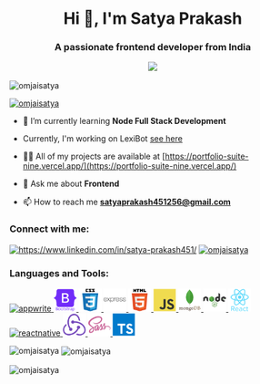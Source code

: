 

<h1 align="center">Hi 👋, I'm Satya Prakash</h1>
<h3 align="center">A passionate frontend developer from India</h3>
<!--
<p align="center">
  <img src="https://capsule-render.vercel.app/api?type=waving&color=gradient&height=300&section=header&text=Satya%20Prakash&animation=twinkling&fontSize=50" />
</p>
-->

<p align="center">
  <img src="https://i.giphy.com/media/v1.Y2lkPTc5MGI3NjExOWgydjVha2owdzE1aW02cXF4MnR5eXh1N3lnb3cwMGN6Z29hNmk2eCZlcD12MV9pbnRlcm5hbF9naWZfYnlfaWQmY3Q9Zw/qgQUggAC3Pfv687qPC/giphy.gif" />
</p>

<p align="left"> <img src="https://komarev.com/ghpvc/?username=omjaisatya&label=Profile%20views&color=0e75b6&style=flat" alt="omjaisatya" /> </p>

<p align="left"> <a href="https://github.com/ryo-ma/github-profile-trophy"><img src="https://github-profile-trophy.vercel.app/?username=omjaisatya" alt="omjaisatya" /></a> </p>

- 🌱 I’m currently learning **Node Full Stack Development**
- Currently, I'm working on LexiBot <a href="https://github.com/omjaisatya/LexiBot.git">see here</a>

- 👨‍💻 All of my projects are available at [https://portfolio-suite-nine.vercel.app/](https://portfolio-suite-nine.vercel.app/)

- 💬 Ask me about **Frontend**

- 📫 How to reach me **satyaprakash451256@gmail.com**

<h3 align="left">Connect with me:</h3>
<p align="left">
<a href="https://linkedin.com/in/https://www.linkedin.com/in/satya-prakash451/" target="blank"><img align="center" src="https://raw.githubusercontent.com/rahuldkjain/github-profile-readme-generator/master/src/images/icons/Social/linked-in-alt.svg" alt="https://www.linkedin.com/in/satya-prakash451/" height="30" width="40" /></a>
<a href="https://instagram.com/omjaisatya" target="blank"><img align="center" src="https://raw.githubusercontent.com/rahuldkjain/github-profile-readme-generator/master/src/images/icons/Social/instagram.svg" alt="omjaisatya" height="30" width="40" /></a>
</p>

<h3 align="left">Languages and Tools:</h3>
<p align="left"> <a href="https://appwrite.io" target="_blank" rel="noreferrer"> <img src="https://www.vectorlogo.zone/logos/appwriteio/appwriteio-icon.svg" alt="appwrite" width="40" height="40"/> </a> <a href="https://getbootstrap.com" target="_blank" rel="noreferrer"> <img src="https://raw.githubusercontent.com/devicons/devicon/master/icons/bootstrap/bootstrap-plain-wordmark.svg" alt="bootstrap" width="40" height="40"/> </a> <a href="https://www.w3schools.com/css/" target="_blank" rel="noreferrer"> <img src="https://raw.githubusercontent.com/devicons/devicon/master/icons/css3/css3-original-wordmark.svg" alt="css3" width="40" height="40"/> </a> <a href="https://expressjs.com" target="_blank" rel="noreferrer"> <img src="https://raw.githubusercontent.com/devicons/devicon/master/icons/express/express-original-wordmark.svg" alt="express" width="40" height="40"/> </a> <a href="https://www.w3.org/html/" target="_blank" rel="noreferrer"> <img src="https://raw.githubusercontent.com/devicons/devicon/master/icons/html5/html5-original-wordmark.svg" alt="html5" width="40" height="40"/> </a> <a href="https://developer.mozilla.org/en-US/docs/Web/JavaScript" target="_blank" rel="noreferrer"> <img src="https://raw.githubusercontent.com/devicons/devicon/master/icons/javascript/javascript-original.svg" alt="javascript" width="40" height="40"/> </a> <a href="https://www.mongodb.com/" target="_blank" rel="noreferrer"> <img src="https://raw.githubusercontent.com/devicons/devicon/master/icons/mongodb/mongodb-original-wordmark.svg" alt="mongodb" width="40" height="40"/> </a> <a href="https://nodejs.org" target="_blank" rel="noreferrer"> <img src="https://raw.githubusercontent.com/devicons/devicon/master/icons/nodejs/nodejs-original-wordmark.svg" alt="nodejs" width="40" height="40"/> </a> <a href="https://reactjs.org/" target="_blank" rel="noreferrer"> <img src="https://raw.githubusercontent.com/devicons/devicon/master/icons/react/react-original-wordmark.svg" alt="react" width="40" height="40"/> </a> <a href="https://reactnative.dev/" target="_blank" rel="noreferrer"> <img src="https://reactnative.dev/img/header_logo.svg" alt="reactnative" width="40" height="40"/> </a> <a href="https://redux.js.org" target="_blank" rel="noreferrer"> <img src="https://raw.githubusercontent.com/devicons/devicon/master/icons/redux/redux-original.svg" alt="redux" width="40" height="40"/> </a> <a href="https://sass-lang.com" target="_blank" rel="noreferrer"> <img src="https://raw.githubusercontent.com/devicons/devicon/master/icons/sass/sass-original.svg" alt="sass" width="40" height="40"/> </a> <a href="https://www.typescriptlang.org/" target="_blank" rel="noreferrer"> <img src="https://raw.githubusercontent.com/devicons/devicon/master/icons/typescript/typescript-original.svg" alt="typescript" width="40" height="40"/> </a> </p>

<p><img align="left" src="https://github-readme-stats.vercel.app/api/top-langs?username=omjaisatya&show_icons=true&locale=en&layout=compact" alt="omjaisatya" /></p>

<p>&nbsp;<img align="center" src="https://github-readme-stats.vercel.app/api?username=omjaisatya&show_icons=true&locale=en" alt="omjaisatya" /></p>

<p><img align="center" src="https://github-readme-streak-stats.herokuapp.com/?user=omjaisatya&" alt="omjaisatya" /></p>




